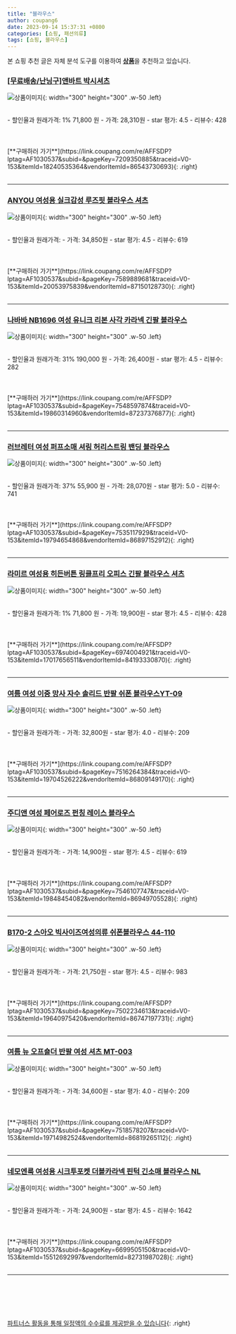 ```yaml
---
title: "블라우스"
author: coupang6
date: 2023-09-14 15:37:31 +0800
categories: [쇼핑, 패션의류]
tags: [쇼핑, 블라우스]
---
```


본 쇼핑 추천 글은 자체 분석 도구를 이용하여 [**상품**](https://link.coupang.com/a/bao1ui)을 추천하고 있습니다.

### [[무료배송/난닝구]앤바트 박시셔츠](https://link.coupang.com/re/AFFSDP?lptag=AF1030537&subid=&pageKey=7209350885&traceid=V0-153&itemId=18240535364&vendorItemId=86543730693)

![상품이미지](https://thumbnail7.coupangcdn.com/thumbnails/remote/230x230ex/image/vendor_inventory/51cf/99aae6bafdbca77cf71ddfa9a8966340b2bf95bcdf31f02a5bd18cb072d0.jpg){: width="300" height="300" .w-50 .left}


<br>
- 할인율과 원래가격: 1%  71,800   원
- 가격: 28,310원
- star 평가: 4.5
- 리뷰수: 428
<br>
<br>
<br>
<br>
[**구매하러 가기**](https://link.coupang.com/re/AFFSDP?lptag=AF1030537&subid=&pageKey=7209350885&traceid=V0-153&itemId=18240535364&vendorItemId=86543730693){: .right}
<br>
<br>

---

### [ANYOU 여성용 실크감성 루즈핏 블라우스 셔츠](https://link.coupang.com/re/AFFSDP?lptag=AF1030537&subid=&pageKey=7589889681&traceid=V0-153&itemId=20053975839&vendorItemId=87150128730)

![상품이미지](https://thumbnail8.coupangcdn.com/thumbnails/remote/230x230ex/image/vendor_inventory/4406/374b7601ee375b55e3460d1c0a9ed400b1cf04366c0c636b33ce50e5a97d.jpg){: width="300" height="300" .w-50 .left}


<br>
- 할인율과 원래가격: 
- 가격: 34,850원
- star 평가: 4.5
- 리뷰수: 619
<br>
<br>
<br>
<br>
[**구매하러 가기**](https://link.coupang.com/re/AFFSDP?lptag=AF1030537&subid=&pageKey=7589889681&traceid=V0-153&itemId=20053975839&vendorItemId=87150128730){: .right}
<br>
<br>

---

### [나바바 NB1696 여성 유니크 리본 사각 카라넥 긴팔 블라우스](https://link.coupang.com/re/AFFSDP?lptag=AF1030537&subid=&pageKey=7548597874&traceid=V0-153&itemId=19860314960&vendorItemId=87237376877)

![상품이미지](https://thumbnail7.coupangcdn.com/thumbnails/remote/230x230ex/image/vendor_inventory/9ab2/510e58cadb079f9d9b890272ee3b5f45f4056129e60861efcf08eeb4a0c9.jpg){: width="300" height="300" .w-50 .left}


<br>
- 할인율과 원래가격: 31%  190,000   원
- 가격: 26,400원
- star 평가: 4.5
- 리뷰수: 282
<br>
<br>
<br>
<br>
[**구매하러 가기**](https://link.coupang.com/re/AFFSDP?lptag=AF1030537&subid=&pageKey=7548597874&traceid=V0-153&itemId=19860314960&vendorItemId=87237376877){: .right}
<br>
<br>

---

### [러브레터 여성 퍼프소매 셔링 허리스트링 밴딩 블라우스](https://link.coupang.com/re/AFFSDP?lptag=AF1030537&subid=&pageKey=7535117929&traceid=V0-153&itemId=19794654868&vendorItemId=86897152912)

![상품이미지](https://thumbnail8.coupangcdn.com/thumbnails/remote/230x230ex/image/vendor_inventory/e4bb/68991c306ba71a36d2f2ba83902926228e801b2a88ce6745a7b25873ef06.jpg){: width="300" height="300" .w-50 .left}


<br>
- 할인율과 원래가격: 37%  55,900   원
- 가격: 28,070원
- star 평가: 5.0
- 리뷰수: 741
<br>
<br>
<br>
<br>
[**구매하러 가기**](https://link.coupang.com/re/AFFSDP?lptag=AF1030537&subid=&pageKey=7535117929&traceid=V0-153&itemId=19794654868&vendorItemId=86897152912){: .right}
<br>
<br>

---

### [라미르 여성용 히든버튼 링클프리 오피스 긴팔 블라우스 셔츠](https://link.coupang.com/re/AFFSDP?lptag=AF1030537&subid=&pageKey=6974004921&traceid=V0-153&itemId=17017656511&vendorItemId=84193330870)

![상품이미지](https://thumbnail7.coupangcdn.com/thumbnails/remote/230x230ex/image/rs_quotation_api/etolodqr/8a5230f34f3748848af181daa6805c9d.jpg){: width="300" height="300" .w-50 .left}


<br>
- 할인율과 원래가격: 1%  71,800   원
- 가격: 19,900원
- star 평가: 4.5
- 리뷰수: 428
<br>
<br>
<br>
<br>
[**구매하러 가기**](https://link.coupang.com/re/AFFSDP?lptag=AF1030537&subid=&pageKey=6974004921&traceid=V0-153&itemId=17017656511&vendorItemId=84193330870){: .right}
<br>
<br>

---

### [여름 여성 이중 망사 자수 솔리드 반팔 쉬폰 블라우스YT-09](https://link.coupang.com/re/AFFSDP?lptag=AF1030537&subid=&pageKey=7516264384&traceid=V0-153&itemId=19704526222&vendorItemId=86809149170)

![상품이미지](https://thumbnail8.coupangcdn.com/thumbnails/remote/230x230ex/image/vendor_inventory/990c/3e052ad8e7d31473f3e0bb556db9fc948f3926c1087c17db9a973d213001.jpg){: width="300" height="300" .w-50 .left}


<br>
- 할인율과 원래가격: 
- 가격: 32,800원
- star 평가: 4.0
- 리뷰수: 209
<br>
<br>
<br>
<br>
[**구매하러 가기**](https://link.coupang.com/re/AFFSDP?lptag=AF1030537&subid=&pageKey=7516264384&traceid=V0-153&itemId=19704526222&vendorItemId=86809149170){: .right}
<br>
<br>

---

### [주디앤 여성 페어로즈 펀칭 레이스 블라우스](https://link.coupang.com/re/AFFSDP?lptag=AF1030537&subid=&pageKey=7546107747&traceid=V0-153&itemId=19848454082&vendorItemId=86949705528)

![상품이미지](https://thumbnail8.coupangcdn.com/thumbnails/remote/230x230ex/image/vendor_inventory/13d5/7f80e613bcbc0b3caf80c65ac625dbff46eb4c6438c9c7b8e17fe7588495.jpg){: width="300" height="300" .w-50 .left}


<br>
- 할인율과 원래가격: 
- 가격: 14,900원
- star 평가: 4.5
- 리뷰수: 619
<br>
<br>
<br>
<br>
[**구매하러 가기**](https://link.coupang.com/re/AFFSDP?lptag=AF1030537&subid=&pageKey=7546107747&traceid=V0-153&itemId=19848454082&vendorItemId=86949705528){: .right}
<br>
<br>

---

### [B170-2 스아오 빅사이즈여성의류 쉬폰블라우스 44-110](https://link.coupang.com/re/AFFSDP?lptag=AF1030537&subid=&pageKey=7502234613&traceid=V0-153&itemId=19640975420&vendorItemId=86747197731)

![상품이미지](https://thumbnail8.coupangcdn.com/thumbnails/remote/230x230ex/image/vendor_inventory/0851/84011b8b2b93b799c6e298bd6695d47c7f6c23110eeb6dad93dddacc16ff.jpg){: width="300" height="300" .w-50 .left}


<br>
- 할인율과 원래가격: 
- 가격: 21,750원
- star 평가: 4.5
- 리뷰수: 983
<br>
<br>
<br>
<br>
[**구매하러 가기**](https://link.coupang.com/re/AFFSDP?lptag=AF1030537&subid=&pageKey=7502234613&traceid=V0-153&itemId=19640975420&vendorItemId=86747197731){: .right}
<br>
<br>

---

### [여름 뉴 오프숄더 반팔 여성 셔츠 MT-003](https://link.coupang.com/re/AFFSDP?lptag=AF1030537&subid=&pageKey=7518578207&traceid=V0-153&itemId=19714982524&vendorItemId=86819265112)

![상품이미지](https://thumbnail8.coupangcdn.com/thumbnails/remote/230x230ex/image/vendor_inventory/66dd/74938f1627be3949580e0efff942ce13d4c6a99f262f1f8063ab1be1a0e8.jpeg){: width="300" height="300" .w-50 .left}


<br>
- 할인율과 원래가격: 
- 가격: 34,600원
- star 평가: 4.0
- 리뷰수: 209
<br>
<br>
<br>
<br>
[**구매하러 가기**](https://link.coupang.com/re/AFFSDP?lptag=AF1030537&subid=&pageKey=7518578207&traceid=V0-153&itemId=19714982524&vendorItemId=86819265112){: .right}
<br>
<br>

---

### [네모엔룩 여성용 시크투포켓 더블카라넥 핀턱 긴소매 블라우스 NL](https://link.coupang.com/re/AFFSDP?lptag=AF1030537&subid=&pageKey=6699505150&traceid=V0-153&itemId=15512692997&vendorItemId=82731987028)

![상품이미지](https://thumbnail8.coupangcdn.com/thumbnails/remote/230x230ex/image/vendor_inventory/5ce5/4374a0fe5041389a2fae802748077caea679eb609e3a9c5c24f925815fb9.jpg){: width="300" height="300" .w-50 .left}


<br>
- 할인율과 원래가격: 
- 가격: 24,900원
- star 평가: 4.5
- 리뷰수: 1642
<br>
<br>
<br>
<br>
[**구매하러 가기**](https://link.coupang.com/re/AFFSDP?lptag=AF1030537&subid=&pageKey=6699505150&traceid=V0-153&itemId=15512692997&vendorItemId=82731987028){: .right}
<br>
<br>

---
<br><br><br><br><br> [파트너스 활동을 통해 일정액의 수수료를 제공받을 수 있습니다](https://link.coupang.com/a/bao1ui){: .right}